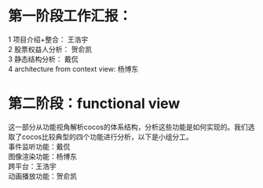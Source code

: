 # 第一阶段工作汇报：
1 项目介绍+整合： 王浩宇  
2 股票权益人分析： 贺俞凯  
3 静态结构分析： 戴侃  
4 architecture from context view: 杨博东  
# 第二阶段：functional view
这一部分从功能视角解析cocos的体系结构，分析这些功能是如何实现的。我们选取了cocos比较典型的四个功能进行分析，以下是小组分工。  
事件监听功能：戴侃  
图像渲染功能：杨博东  
跨平台：王浩宇  
动画播放功能：贺俞凯  
